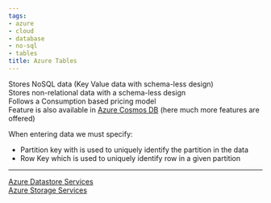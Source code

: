 ```yaml
---
tags:
- azure
- cloud
- database
- no-sql
- tables
title: Azure Tables
---
```


Stores NoSQL data (Key Value data with schema-less design)  
Stores non-relational data with a schema-less design  
Follows a Consumption based pricing model  
Feature is also available in [Azure Cosmos DB](../azure-cosmos-db/azure-cosmos-db.md) (here much more features are offered)

When entering data we must specify:

* Partition key with is used to uniquely identify the partition in the data
* Row Key which is used to uniquely identify row in a given partition

---

[Azure Datastore Services](../azure-datastore-services.md)  
[Azure Storage Services](../../azure-storage-services/azure-storage-services.md)